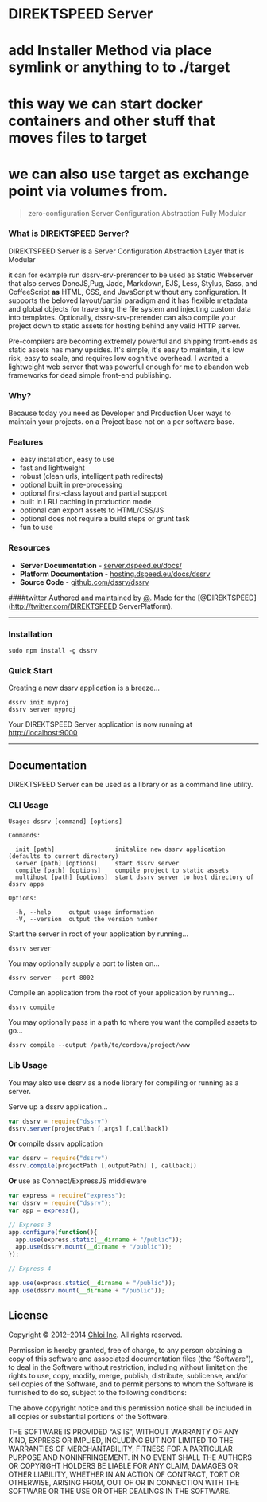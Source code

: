 # DIREKTSPEED Server


# add Installer Method via place symlink or anything to to ./target 
# this way we can start docker containers and other stuff that moves files to target
# we can also use target as exchange point via volumes from.

> zero-configuration Server Configuration Abstraction Fully Modular

### What is DIREKTSPEED Server?

DIREKTSPEED Server is a Server Configuration Abstraction Layer that is Modular 

it can for example run dssrv-srv-prerender to be used as Static Webserver that also serves DoneJS,Pug, Jade, Markdown, EJS, Less, Stylus, Sass, and CoffeeScript **as** HTML, CSS, and JavaScript without any configuration. It supports the beloved layout/partial paradigm and it has flexible metadata and global objects for traversing the file system and injecting custom data into templates. Optionally, dssrv-srv-prerender can also compile your project down to static assets for hosting behind any valid HTTP server.

Pre-compilers are becoming extremely powerful and shipping front-ends as static assets has many upsides. It's simple, it's easy to maintain, it's low risk, easy to scale, and requires low cognitive overhead. I wanted a lightweight web server that was powerful enough for me to abandon web frameworks for dead simple front-end publishing.

### Why?
Because today you need as Developer and Production User ways to maintain your projects.
on a Project base not on a per software base.

### Features

- easy installation, easy to use
- fast and lightweight
- robust (clean urls, intelligent path redirects)
- optional built in pre-processing
- optional first-class layout and partial support
- built in LRU caching in production mode
- optional can export assets to HTML/CSS/JS
- optional does not require a build steps or grunt task
- fun to use

### Resources

- **Server Documentation** - [server.dspeed.eu/docs/](https://server.dspeed.eu/docs/)
- **Platform Documentation** - [hosting.dspeed.eu/docs/dssrv](https://dssrv.io/docs)
- **Source Code** - [github.com/dssrv/dssrv](https://github.com/dssrv/dssrv)


####twitter
Authored and maintained by [@](http://twitter.com/). Made for the [@DIREKTSPEED](http://twitter.com/DIREKTSPEED ServerPlatform).

---

### Installation

    sudo npm install -g dssrv

### Quick Start

Creating a new dssrv application is a breeze...

    dssrv init myproj
    dssrv server myproj

Your DIREKTSPEED Server application is now running at [http://localhost:9000]()

---

## Documentation

DIREKTSPEED Server can be used as a library or as a command line utility.

### CLI Usage

    Usage: dssrv [command] [options]

    Commands:

      init [path]                 initalize new dssrv application (defaults to current directory)
      server [path] [options]     start dssrv server
      compile [path] [options]    compile project to static assets
      multihost [path] [options]  start dssrv server to host directory of dssrv apps

    Options:

      -h, --help     output usage information
      -V, --version  output the version number

Start the server in root of your application by running...

    dssrv server

You may optionally supply a port to listen on...

    dssrv server --port 8002

Compile an application from the root of your application by running...

    dssrv compile

You may optionally pass in a path to where you want the compiled assets to go...

    dssrv compile --output /path/to/cordova/project/www

### Lib Usage

You may also use dssrv as a node library for compiling or running as a server.

Serve up a dssrv application...

```js
var dssrv = require("dssrv")
dssrv.server(projectPath [,args] [,callback])
```

**Or** compile dssrv application

```js
var dssrv = require("dssrv")
dssrv.compile(projectPath [,outputPath] [, callback])
```

**Or** use as Connect/ExpressJS middleware

```js
var express = require("express");
var dssrv = require("dssrv");
var app = express();
```

```js 
// Express 3
app.configure(function(){ 
  app.use(express.static(__dirname + "/public"));
  app.use(dssrv.mount(__dirname + "/public"));
});
```

```js 
// Express 4

app.use(express.static(__dirname + "/public"));
app.use(dssrv.mount(__dirname + "/public"));

```


## License

Copyright © 2012–2014 [Chloi Inc](http://chloi.io). All rights reserved.

Permission is hereby granted, free of charge, to any person obtaining a copy of this software and associated documentation files (the “Software”), to deal in the Software without restriction, including without limitation the rights to use, copy, modify, merge, publish, distribute, sublicense, and/or sell copies of the Software, and to permit persons to whom the Software is furnished to do so, subject to the following conditions:

The above copyright notice and this permission notice shall be included in all copies or substantial portions of the Software.

THE SOFTWARE IS PROVIDED “AS IS”, WITHOUT WARRANTY OF ANY KIND, EXPRESS OR IMPLIED, INCLUDING BUT NOT LIMITED TO THE WARRANTIES OF MERCHANTABILITY, FITNESS FOR A PARTICULAR PURPOSE AND NONINFRINGEMENT. IN NO EVENT SHALL THE AUTHORS OR COPYRIGHT HOLDERS BE LIABLE FOR ANY CLAIM, DAMAGES OR OTHER LIABILITY, WHETHER IN AN ACTION OF CONTRACT, TORT OR OTHERWISE, ARISING FROM, OUT OF OR IN CONNECTION WITH THE SOFTWARE OR THE USE OR OTHER DEALINGS IN THE SOFTWARE.
